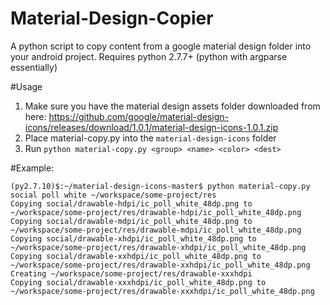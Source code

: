 # Material-Design-Copier
A python script to copy content from a google material design folder into your android project. Requires python 2.7.7+ (python with argparse essentially)

#Usage

1. Make sure you have the material design assets folder downloaded from here: https://github.com/google/material-design-icons/releases/download/1.0.1/material-design-icons-1.0.1.zip
2. Place material-copy.py into the `material-design-icons` folder
3. Run `python material-copy.py <group> <name> <color> <dest>`

#Example:
```
(py2.7.10)$:~/material-design-icons-master$ python material-copy.py social poll white ~/workspace/some-project/res
Copying social/drawable-hdpi/ic_poll_white_48dp.png to ~/workspace/some-project/res/drawable-hdpi/ic_poll_white_48dp.png
Copying social/drawable-mdpi/ic_poll_white_48dp.png to ~/workspace/some-project/res/drawable-mdpi/ic_poll_white_48dp.png
Copying social/drawable-xhdpi/ic_poll_white_48dp.png to ~/workspace/some-project/res/drawable-xhdpi/ic_poll_white_48dp.png
Copying social/drawable-xxhdpi/ic_poll_white_48dp.png to ~/workspace/some-project/res/drawable-xxhdpi/ic_poll_white_48dp.png
Creating ~/workspace/some-project/res/drawable-xxxhdpi
Copying social/drawable-xxxhdpi/ic_poll_white_48dp.png to ~/workspace/some-project/res/drawable-xxxhdpi/ic_poll_white_48dp.png
```
